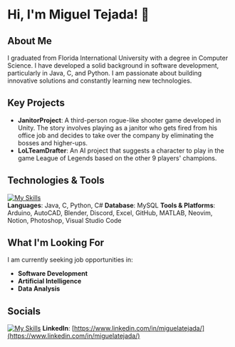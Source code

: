 # Hi, I'm Miguel Tejada!  👋
## About Me
I graduated from Florida International University with a degree in Computer Science. I have developed a solid background in software development, particularly in Java, C, and Python. I am passionate about building innovative solutions and constantly learning new technologies.<br>

## Key Projects
* **JanitorProject**: A third-person rogue-like shooter game developed in Unity. The story involves playing as a janitor who gets fired from his office job and decides to take over the company by eliminating the bosses and higher-ups.<br>
* **LoLTeamDrafter**: An AI project that suggests a character to play in the game League of Legends based on the other 9 players' champions.<br>

## Technologies & Tools
[![My Skills](https://skillicons.dev/icons?i=java,c,py,cs,mysql,arduino,autocad,blender,discord,github,matlab,neovim,notion,ps,vscode)](https://skillicons.dev)<br>
**Languages**: Java, C, Python, C#
**Database**: MySQL
**Tools & Platforms**: Arduino, AutoCAD, Blender, Discord, Excel, GitHub, MATLAB, Neovim, Notion, Photoshop, Visual Studio Code<br>

## What I'm Looking For
I am currently seeking job opportunities in:
* **Software Development**
* **Artificial Intelligence**
* **Data Analysis**<br>

## Socials
[![My Skills](https://skillicons.dev/icons?i=linkedin)](https://www.linkedin.com/in/miguelatejada/) **LinkedIn**: [https://www.linkedin.com/in/miguelatejada/](https://www.linkedin.com/in/miguelatejada/)
<!--
**Moogule/Moogule** is a ✨ _special_ ✨ repository because its `README.md` (this file) appears on your GitHub profile.

Here are some ideas to get you started:

- 🔭 I’m currently working on ...
- 🌱 I’m currently learning ...
- 👯 I’m looking to collaborate on ...
- 🤔 I’m looking for help with ...
- 💬 Ask me about ...
- 📫 How to reach me: ...
- 😄 Pronouns: ...
- ⚡ Fun fact: ...
-->
